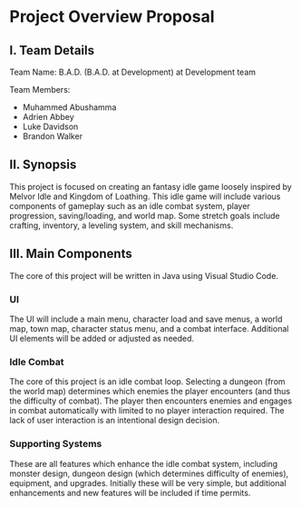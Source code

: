 # Project Overview Proposal

## I. Team Details
Team Name: B.A.D. (B.A.D. at Development) at Development team

Team Members:
* Muhammed Abushamma
* Adrien Abbey
* Luke Davidson
* Brandon Walker

## II. Synopsis
This project is focused on creating an fantasy idle game loosely inspired by Melvor Idle and Kingdom of Loathing. This idle game will include various components of gameplay such as an idle combat system, player progression, saving/loading, and world map. Some stretch goals include crafting, inventory, a leveling system, and skill mechanisms.

## III. Main Components
The core of this project will be written in Java using Visual Studio Code.

### UI
The UI will include a main menu, character load and save menus, a world map, town map, character status menu, and a combat interface.  Additional UI elements will be added or adjusted as needed.

### Idle Combat
The core of this project is an idle combat loop.  Selecting a dungeon (from the world map) determines which enemies the player encounters (and thus the difficulty of combat).  The player then encounters enemies and engages in combat automatically with limited to no player interaction required.  The lack of user interaction is an intentional design decision.

### Supporting Systems
These are all features which enhance the idle combat system, including monster design, dungeon design (which determines difficulty of enemies), equipment, and upgrades.  Initially these will be very simple, but additional enhancements and new features will be included if time permits.